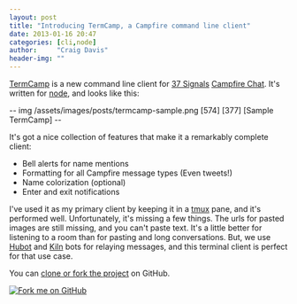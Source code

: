 ```yaml
---
layout: post
title: "Introducing TermCamp, a Campfire command line client"
date: 2013-01-16 20:47
categories: [cli,node]
author:     "Craig Davis"
header-img: ""
---
```


[TermCamp][tc] is a new command line client for [37 Signals][37] [Campfire Chat][fire].
It's written for [node][nd], and looks like this:

-- img /assets/images/posts/termcamp-sample.png [574] [377] [Sample TermCamp] --

It's got a nice collection of features that make it a remarkably complete client:

* Bell alerts for name mentions
* Formatting for all Campfire message types (Even tweets!)
* Name colorization (optional)
* Enter and exit notifications

I've used it as my primary client by keeping it in a [tmux][tmux] pane, and it's
performed well. Unfortunately, it's missing a few things. The urls for pasted
images are still missing, and you can't paste text. It's a little better for
listening to a room than for pasting and long conversations. But, we use
[Hubot][hubot] and [Kiln][kiln] bots for relaying messages, and this terminal
client is perfect for that use case.


You can [clone or fork the project][tc] on GitHub.

<a href="https://github.com/bengl/node-termcamp" id="github">
  <img alt="Fork me on GitHub" src="http://s3.amazonaws.com/github/ribbons/forkme_right_darkblue_121621.png" />
</a>


[tc]: https://github.com/bengl/node-termcamp
[nd]: http://nodejs.org/
[fire]: http://campfirenow.com/
[37]: http://37signals.com/
[tmux]: http://tmux.sourceforge.net/
[hubot]: http://hubot.github.com/
[kiln]: http://www.fogcreek.com/kiln/
